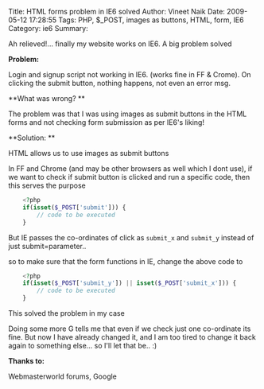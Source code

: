 Title: HTML forms problem in IE6 solved
Author: Vineet Naik
Date: 2009-05-12 17:28:55
Tags: PHP, $_POST, images as buttons, HTML, form, IE6
Category: ie6
Summary: 

Ah relieved!... finally my website works on IE6. A big problem
solved

**Problem:**

Login and signup script not working in IE6. (works fine in FF &
Crome). On clicking the submit button, nothing happens, not even an
error msg.

**What was wrong? **

The problem was that I was using images as submit buttons in the HTML
forms and not checking form submission as per IE6's liking!

**Solution: **

HTML allows us to use images as submit buttons

In FF and Chrome (and may be other browsers as well which I dont use),
if we want to check if submit button is clicked and run a specific
code, then this serves the purpose

```php
    <?php
    if(isset($_POST['submit'])) {
        // code to be executed
    }
```

But IE passes the co-ordinates of click as ``submit_x`` and ``submit_y``
instead of just submit=parameter..

so to make sure that the form functions in IE, change the above code
to

```php
    <?php
    if(isset($_POST['submit_y']) || isset($_POST['submit_x'])) {
        // code to be executed
    }
```

This solved the problem in my case

Doing some more G tells me that even if we check just one co-ordinate
its fine.  But now I have already changed it, and I am too tired to
change it back again to something else... so I'll let that be.. :)

**Thanks to:** 

Webmasterworld forums, Google
